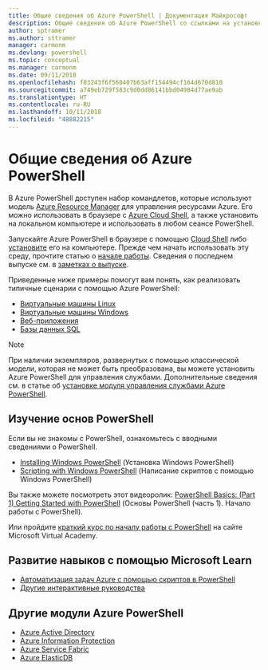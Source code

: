```yaml
---
title: Общие сведения об Azure PowerShell | Документация Майкрософт
description: Общие сведения об Azure PowerShell со ссылками на установку и настройку.
author: sptramer
ms.author: sttramer
manager: carmonm
ms.devlang: powershell
ms.topic: conceptual
ms.manager: carmonm
ms.date: 09/11/2018
ms.openlocfilehash: f03243f6f560407b63aff154494cf164d670d810
ms.sourcegitcommit: a749eb729f583c9d0dd86141bbd04984d77ae9ab
ms.translationtype: HT
ms.contentlocale: ru-RU
ms.lasthandoff: 10/11/2018
ms.locfileid: "48882215"
---
```

# <a name="overview-of-azure-powershell"></a>Общие сведения об Azure PowerShell

В Azure PowerShell доступен набор командлетов, которые используют модель [Azure Resource Manager](/azure/azure-resource-manager/resource-group-overview) для управления ресурсами Azure. Его можно использовать в браузере с [Azure Cloud Shell](/azure/cloud-shell/overview), а также установить на локальном компьютере и использовать в любом сеансе PowerShell.

Запускайте Azure PowerShell в браузере с помощью [Cloud Shell](/azure/cloud-shell/overview) либо [установите](install-azurerm-ps.md) его на компьютере. Прежде чем начать использовать эту среду, прочтите статью о [начале работы](get-started-azureps.md). Сведения о последнем выпуске см. в [заметках о выпуске](release-notes-azureps.md).

Приведенные ниже примеры помогут вам понять, как реализовать типичные сценарии с помощью Azure PowerShell:

* [Виртуальные машины Linux](/azure/virtual-machines/virtual-machines-linux-powershell-samples?toc=/powershell/azure/toc.json)
* [Виртуальные машины Windows](/azure/virtual-machines/virtual-machines-windows-powershell-samples?toc=/powershell/azure/toc.json)
* [Веб-приложения](/azure/app-service-web/app-service-powershell-samples?toc=/powershell/azure/toc.json)
* [Базы данных SQL](/azure/sql-database/sql-database-powershell-samples?toc=/powershell/azure/toc.json)

> [!NOTE]
> При наличии экземпляров, развернутых с помощью классической модели, которая не может быть преобразована, вы можете установить Azure PowerShell для управления службами. Дополнительные сведения см. в статье об [установке модуля управления службами Azure PowerShell](/powershell/azure/servicemanagement/install-azure-ps).

## <a name="learn-powershell-basics"></a>Изучение основ PowerShell

Если вы не знакомы с PowerShell, ознакомьтесь с вводными сведениями о PowerShell.

* [Installing Windows PowerShell](/powershell/scripting/setup/installing-windows-powershell) (Установка Windows PowerShell)
* [Scripting with Windows PowerShell](/powershell/scripting/powershell-scripting) (Написание скриптов с помощью Windows PowerShell)

Вы также можете посмотреть этот видеоролик: [PowerShell Basics: (Part 1) Getting Started with PowerShell](https://channel9.msdn.com/Blogs/Taste-of-Premier/PowerShellBasicsPart1) (Основы PowerShell (часть 1). Начало работы с PowerShell).

Или пройдите [краткий курс по началу работы с PowerShell](https://mva.microsoft.com/liveevents/powershell-jumpstart) на сайте Microsoft Virtual Academy.

## <a name="build-your-skills-with-microsoft-learn"></a>Развитие навыков с помощью Microsoft Learn

- [Автоматизация задач Azure с помощью скриптов в PowerShell](/learn/modules/automate-azure-tasks-with-powershell/)
- [Другие интерактивные руководства](/learn/browse/?term=powershell)

## <a name="other-azure-powershell-modules"></a>Другие модули Azure PowerShell

* [Azure Active Directory](/powershell/azure/active-directory/)
* [Azure Information Protection](/powershell/azure/aip/)
* [Azure Service Fabric](/powershell/azure/service-fabric/)
* [Azure ElasticDB](/powershell/azure/elasticdbjobs/)
